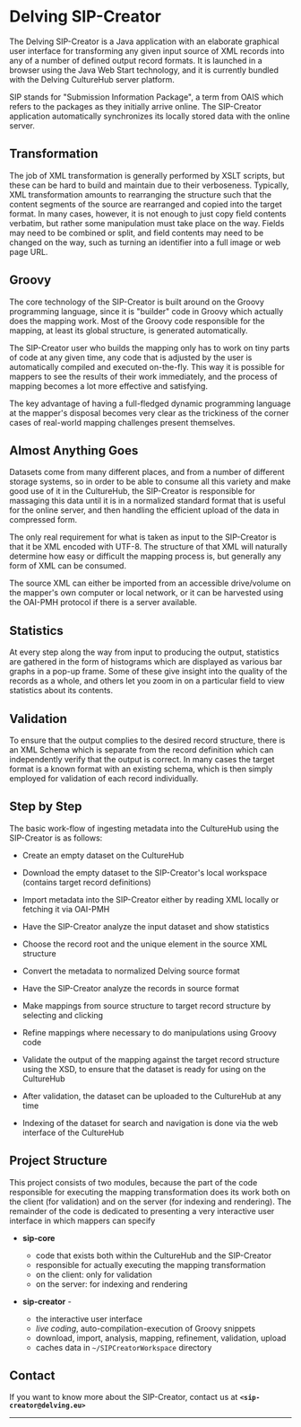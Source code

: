 # Delving SIP-Creator

The Delving SIP-Creator is a Java application with an elaborate graphical user interface for transforming any given input source of XML records into any of a number of defined output record formats.  It is launched in a browser using the Java Web Start technology, and it is currently bundled with the Delving CultureHub server platform.

SIP stands for "Submission Information Package", a term from OAIS which refers to the packages as they initially arrive online. The SIP-Creator application automatically synchronizes its locally stored data with the online server.

## Transformation

The job of XML transformation is generally performed by XSLT scripts, but these can be hard to build and maintain due to their verboseness.  Typically, XML transformation amounts to rearranging the structure such that the content segments of the source are rearranged and copied into the target format. In many cases, however, it is not enough to just copy field contents verbatim, but rather some manipulation must take place on the way.  Fields may need to be combined or split, and field contents may need to be changed on the way, such as turning an identifier into a full image or web page URL.

## Groovy

The core technology of the SIP-Creator is built around on the Groovy programming language, since it is "builder" code in Groovy which actually does the mapping work.  Most of the Groovy code responsible for the mapping, at least its global structure, is generated automatically.

The SIP-Creator user who builds the mapping only has to work on tiny parts of code at any given time, any code that is adjusted by the user is automatically compiled and executed on-the-fly.  This way it is possible for mappers to see the results of their work immediately, and the process of mapping becomes a lot more effective and satisfying.

The key advantage of having a full-fledged dynamic programming language at the mapper's disposal becomes very clear as the trickiness of the corner cases of real-world mapping challenges present themselves.

## Almost Anything Goes

Datasets come from many different places, and from a number of different storage systems, so in order to be able to consume all this variety and make good use of it in the CultureHub, the SIP-Creator is responsible for massaging this data until it is in a normalized standard format that is useful for the online server, and then handling the efficient upload of the data in compressed form.

The only real requirement for what is taken as input to the SIP-Creator is that it be XML encoded with UTF-8.  The structure of that XML will naturally determine how easy or difficult the mapping process is, but generally any form of XML can be consumed.

The source XML can either be imported from an accessible drive/volume on the mapper's own computer or local network, or it can be harvested using the OAI-PMH protocol if there is a server available.

## Statistics

At every step along the way from input to producing the output, statistics are gathered in the form of histograms which are displayed as various bar graphs in a pop-up frame.  Some of these give insight into the quality of the records as a whole, and others let you zoom in on a particular field to view statistics about its contents.

## Validation

To ensure that the output complies to the desired record structure, there is an XML Schema which is separate from the record definition which can independently verify that the output is correct.  In many cases the target format is a known format with an existing schema, which is then simply employed for validation of each record individually.

## Step by Step

The basic work-flow of ingesting metadata into the CultureHub using the SIP-Creator is as follows:

* Create an empty dataset on the CultureHub

* Download the empty dataset to the SIP-Creator's local workspace (contains target record definitions)

* Import metadata into the SIP-Creator either by reading XML locally or fetching it via OAI-PMH

* Have the SIP-Creator analyze the input dataset and show statistics

* Choose the record root and the unique element in the source XML structure

* Convert the metadata to normalized Delving source format

* Have the SIP-Creator analyze the records in source format

* Make mappings from source structure to target record structure by selecting and clicking

* Refine mappings where necessary to do manipulations using Groovy code

* Validate the output of the mapping against the target record structure using the XSD, to ensure that the dataset is ready for using on the CultureHub

* After validation, the dataset can be uploaded to the CultureHub at any time

* Indexing of the dataset for search and navigation is done via the web interface of the CultureHub


## Project Structure

This project consists of two modules, because the part of the code responsible for executing the mapping transformation does its work both on the client (for validation) and on the server (for indexing and rendering).  The remainder of the code is dedicated to presenting a very interactive user interface in which mappers can specify

* __sip-core__
    * code that exists both within the CultureHub and the SIP-Creator
    * responsible for actually executing the mapping transformation
    * on the client: only for validation
    * on the server: for indexing and rendering

* __sip-creator__ -
    * the interactive user interface
    * *live coding*, auto-compilation-execution of Groovy snippets
    * download, import, analysis, mapping, refinement, validation, upload
    * caches data in `~/SIPCreatorWorkspace` directory

## Contact

If you want to know more about the SIP-Creator, contact us at __`<sip-creator@delving.eu>`__

- - -